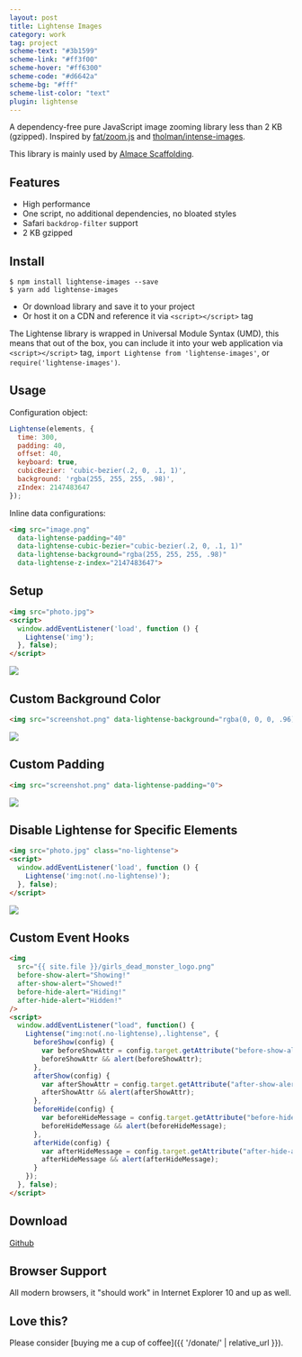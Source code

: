 ```yaml
---
layout: post
title: Lightense Images
category: work
tag: project
scheme-text: "#3b1599"
scheme-link: "#ff3f00"
scheme-hover: "#ff6300"
scheme-code: "#d6642a"
scheme-bg: "#fff"
scheme-list-color: "text"
plugin: lightense
---
```


A dependency-free pure JavaScript image zooming library less than 2 KB (gzipped). Inspired by [fat/zoom.js](https://github.com/fat/zoom.js) and [tholman/intense-images](https://github.com/tholman/intense-images).

This library is mainly used by [Almace Scaffolding](/lab/amsf/).

## Features

- High performance
- One script, no additional dependencies, no bloated styles
- Safari `backdrop-filter` support
- 2 KB gzipped

## Install

```shell
$ npm install lightense-images --save
$ yarn add lightense-images
```

- Or download library and save it to your project
- Or host it on a CDN and reference it via `<script></script>` tag

The Lightense library is wrapped in Universal Module Syntax (UMD), this means that out of the box, you can include it into your web application via `<script></script>` tag, `import Lightense from 'lightense-images'`, or `require('lightense-images')`.

## Usage

Configuration object:

```js
Lightense(elements, {
  time: 300,
  padding: 40,
  offset: 40,
  keyboard: true,
  cubicBezier: 'cubic-bezier(.2, 0, .1, 1)',
  background: 'rgba(255, 255, 255, .98)',
  zIndex: 2147483647
});
```

Inline data configurations:

```html
<img src="image.png"
  data-lightense-padding="40"
  data-lightense-cubic-bezier="cubic-bezier(.2, 0, .1, 1)"
  data-lightense-background="rgba(255, 255, 255, .98)"
  data-lightense-z-index="2147483647">
```

## Setup

```html
<img src="photo.jpg">
<script>
  window.addEventListener('load', function () {
    Lightense('img');
  }, false);
</script>
```

<p><img src="{{ site.file }}/girls_dead_monster_logo.png"></p>

## Custom Background Color

```html
<img src="screenshot.png" data-lightense-background="rgba(0, 0, 0, .96)">
```

<p><img src="{{ site.file }}/railgun-logo.png" data-background="rgba(23, 29, 54, .8)"></p>

## Custom Padding

```html
<img src="screenshot.png" data-lightense-padding="0">
```

<p><img src="{{ site.file }}/delicious.com-logo.png" data-padding="0"></p>

## Disable Lightense for Specific Elements

```html
<img src="photo.jpg" class="no-lightense">
<script>
  window.addEventListener('load', function () {
    Lightense('img:not(.no-lightense)');
  }, false);
</script>
```

<p><img src="{{ site.file }}/imouto-logo-large.png" class="no-lightense"></p>

## Custom Event Hooks

```html
<img
  src="{{ site.file }}/girls_dead_monster_logo.png"
  before-show-alert="Showing!"
  after-show-alert="Showed!"
  before-hide-alert="Hiding!"
  after-hide-alert="Hidden!"
/>
<script>
  window.addEventListener("load", function() {
    Lightense("img:not(.no-lightense),.lightense", {
      beforeShow(config) {
        var beforeShowAttr = config.target.getAttribute("before-show-alert");
        beforeShowAttr && alert(beforeShowAttr);
      },
      afterShow(config) {
        var afterShowAttr = config.target.getAttribute("after-show-alert");
        afterShowAttr && alert(afterShowAttr);
      },
      beforeHide(config) {
        var beforeHideMessage = config.target.getAttribute("before-hide-alert");
        beforeHideMessage && alert(beforeHideMessage);
      },
      afterHide(config) {
        var afterHideMessage = config.target.getAttribute("after-hide-alert");
        afterHideMessage && alert(afterHideMessage);
      }
    });
  }, false);
</script>
```

## Download

<div class="largetype">
  <div><a href="https://github.com/sparanoid/lightense-images">Github</a></div>
</div>

## Browser Support

All modern browsers, it "should work" in Internet Explorer 10 and up as well.

## Love this?

Please consider [buying me a cup of coffee]({{ '/donate/' | relative_url }}).
